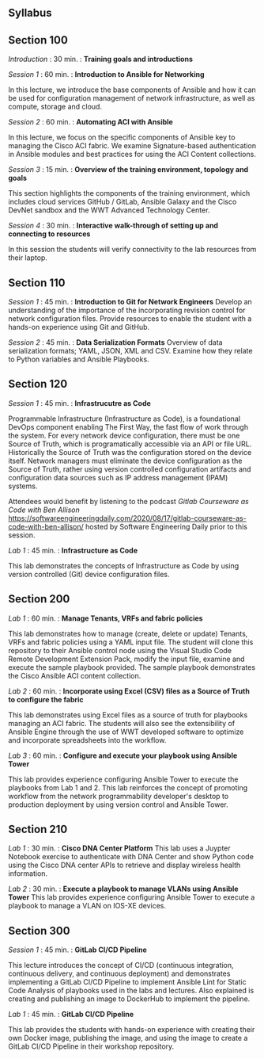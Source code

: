 Syllabus
--------


## Section 100

*Introduction* : 30 min. : **Training goals and introductions**

*Session 1* : 60 min. : **Introduction to Ansible for Networking**

In this lecture, we introduce the base components of Ansible and how it can be used for configuration management of network infrastructure, as well as compute, storage and cloud.

*Session 2* : 60 min. : **Automating ACI with Ansible**

In this lecture, we focus on the specific components of Ansible key to managing the Cisco ACI fabric. We examine Signature-based authentication in Ansible modules and best practices for using the ACI Content collections. 

*Session 3* : 15 min. : **Overview of the training environment, topology and goals**

This section highlights the components of the training environment, which includes cloud services GitHub / GitLab, Ansible Galaxy and the Cisco DevNet sandbox and the WWT Advanced Technology Center.

*Session 4* : 30 min. : **Interactive walk-through of setting up and connecting to resources**

In this session the students will verify connectivity to the lab resources from their laptop.

## Section 110

*Session 1* : 45 min. : **Introduction to Git for Network Engineers**
Develop an understanding of the importance of the incorporating revision control for network configuration files. Provide resources to enable the student with a hands-on experience using Git and GitHub.

*Session 2* : 45 min. : **Data Serialization Formats**
Overview of data serialization formats; YAML, JSON, XML and CSV. Examine how they relate to Python variables and Ansible Playbooks.
<!---    https://www.ciscolive.com/c/dam/r/ciscolive/apjc/docs/2018/pdf/DEVNET-3611.pdf -->

## Section 120

*Session 1*  :  45 min. : **Infrastrucutre as Code**

Programmable Infrastructure (Infrastructure as Code), is a foundational DevOps component enabling The First Way, the fast flow of work through the system. For every network device configuration, there must be one Source of Truth, which is programatically accessible via an API or file URL. Historically the Source of Truth was the configuration stored on the device itself. Network managers must eliminate the device configuration as the Source of Truth, rather using version controlled configuration artifacts and configuration data sources such as IP address management (IPAM) systems.

Attendees would benefit by listening to the podcast *Gitlab Courseware as Code with Ben Allison* https://softwareengineeringdaily.com/2020/08/17/gitlab-courseware-as-code-with-ben-allison/ hosted by Software Engineering Daily prior to this session.

*Lab 1*  :  45 min. : **Infrastructure as Code**

This lab demonstrates the concepts of Infrastructure as Code by using version controlled (Git) device configuration files.

## Section 200

*Lab 1* : 60 min. : **Manage Tenants, VRFs and fabric policies**

This lab demonstrates how to manage (create, delete or update) Tenants, VRFs and fabric policies using a YAML input file. The student will clone this repository to their Ansible control node using the Visual Studio Code Remote Development Extension Pack, modify the input file, examine and execute the sample playbook provided. The sample playbook demonstrates the Cisco Ansible ACI content collection.

*Lab 2* : 60 min. : **Incorporate using Excel (CSV) files as a Source of Truth to configure the fabric**

This lab demonstrates using Excel files as a source of truth for playbooks managing an ACI fabric. The students will also see the extensibility of Ansible Engine through the use of WWT developed software to optimize and incorporate spreadsheets into the workflow.

*Lab 3* : 60 min. : **Configure and execute your playbook using Ansible Tower**

This lab provides experience configuring Ansible Tower to execute the playbooks from Lab 1 and 2. This lab reinforces the concept of promoting workflow from the network programmability developer's desktop to production deployment by using version control and Ansible Tower.

## Section 210
*Lab 1* : 30 min. : **Cisco DNA Center Platform**
This lab uses a Juypter Notebook exercise to authenticate with DNA Center and show Python code using the Cisco DNA center APIs to retrieve and display wireless health information.

*Lab 2* : 30 min. : **Execute a playbook to manage VLANs using Ansible Tower**
This lab provides experience configuring Ansible Tower to execute a playbook to manage a VLAN on  IOS-XE devices.

## Section 300

*Session 1* : 45 min. : **GitLab CI/CD Pipeline** 

This lecture introduces the concept of CI/CD (continuous integration, continuous delivery, and continuous deployment) and demonstrates implementing a GitLab CI/CD Pipeline to implement Ansible Lint for Static Code Analysis of playbooks used in the labs and lectures. Also explained is creating and publishing an image to DockerHub to implement the pipeline.

*Lab 1*  : 45 min. : **GitLab CI/CD Pipeline**

This lab provides the students with hands-on experience with creating their own Docker image, publishing the image, and using the image to create a GitLab CI/CD Pipeline in their workshop repository.